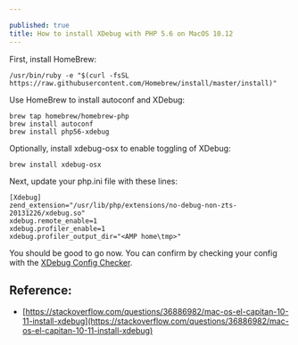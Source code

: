 ```yaml
---

published: true
title: How to install XDebug with PHP 5.6 on MacOS 10.12
---
```

First, install HomeBrew:
```
/usr/bin/ruby -e "$(curl -fsSL https://raw.githubusercontent.com/Homebrew/install/master/install)"
```

Use HomeBrew to install autoconf and XDebug:
```
brew tap homebrew/homebrew-php
brew install autoconf
brew install php56-xdebug
```

Optionally, install xdebug-osx to enable toggling of XDebug:
```
brew install xdebug-osx
```

Next, update your php.ini file with these lines:
```
[Xdebug]
zend_extension="/usr/lib/php/extensions/no-debug-non-zts-20131226/xdebug.so"
xdebug.remote_enable=1
xdebug.profiler_enable=1
xdebug.profiler_output_dir="<AMP home\tmp>"
```

You should be good to go now. You can confirm by checking your config with the [XDebug Config Checker](https://xdebug.org/wizard.php).

## Reference:

* [https://stackoverflow.com/questions/36886982/mac-os-el-capitan-10-11-install-xdebug](https://stackoverflow.com/questions/36886982/mac-os-el-capitan-10-11-install-xdebug)
